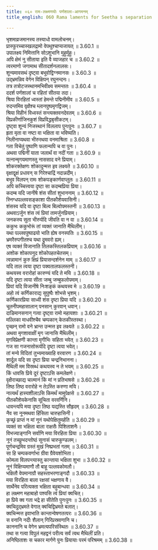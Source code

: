 ```yaml
---
title: ०६० राम-लक्ष्मणयोः पर्णशाला-आगमनम्
title_english: 060 Rama laments for Seetha s separation

---
```

<div class="audioEmbed"  caption="श्रीराम-हरिसीताराममूर्ति-घनपाठिभ्यां वचनम्" src="https://archive.org/download/Ramayana-recitation-Sriram-harisItArAmamUrti-Ghanapaati-v2/Kanda_3/Kanda_3_ARK-060-Rama_Lakshmanayoho_Parnashala_Agamanam.mp3"></div>

भृशमाव्रजमानस्य तस्याधो वामलोचनम्।  
प्रास्फुरच्चास्खलद्रामो वेपथुश्चाप्यजायत् ॥ 3.60.1 ॥   
उपालक्ष्य निमित्तानि सोऽशुभानि मुहुर्मुहुः।  
अपि क्षेमं नु सीताया इति वै व्याजहार च ॥ 3.60.2 ॥   
त्वरमाणो जगामाथ सीतादर्शनलालसः।  
शून्यमावसथं दृष्ट्वा बभूवोद्विग्नमानसः ॥ 3.60.3 ॥   
उद्भ्रमन्निव वेगेन विक्षिपन् रघुनन्दनः।  
तत्र तत्रोटजस्थानमभिवीक्ष्य समन्ततः ॥ 3.60.4 ॥   
ददर्श पर्णशालां च रहितां सीतया तदा।  
श्रिया विरहितां ध्वस्तां हेमन्ते पद्मिनीमीव ॥ 3.60.5 ॥   
रुदन्तमिव वृक्षैश्च म्लानपुष्पमृगद्विजम्।  
श्रिया विहीनं विध्वस्तं सन्त्यक्तवनदेवतम् ॥ 3.60.6 ॥   
विप्रकीर्णाजिनकुशं विप्रविद्धबृसीकटम्।  
दृष्ट्वा शून्यं निजस्थानं विललाप पुनःपुनः ॥ 3.60.7 ॥   
हृता मृता वा नष्टा वा भक्षिता वा भविष्यति।  
निलीनाप्यथवा भीरुरथवा वनमाश्रिता ॥ 3.60.8 ॥   
गता विचेतुं पुष्पाणि फलान्यपि च वा पुनः।  
अथवा पद्मिनीं याता जलार्थं वा नदीं गता ॥ 3.60.9 ॥   
यत्नान्मृगयमाणस्तु नाससाद वने प्रियाम्।  
शोकरक्तेक्षणः शोकादुन्मत्त इव लक्ष्यते ॥ 3.60.10 ॥   
वृक्षाद्वृक्षं प्रधावन् स गिरेश्चाद्रिं नदान्नदीम्।  
बभूव विलपन् रामः शोकपङ्कार्णवाप्लुतः ॥ 3.60.11 ॥   
अपि कच्चित्त्वया दृष्टा सा कदम्बप्रिया प्रिया।  
कदम्ब यदि जानीषे शंस सीतां शुभाननाम् ॥ 3.60.12 ॥   
स्निग्धपल्लवसङ्काशा पीतकौशेयवासिनी।  
शंसस्व यदि वा दृष्टा बिल्व बिल्वोपमस्तनी ॥ 3.60.13 ॥   
अथवाऽर्जुन शंस त्वं प्रियां तामर्जुनप्रियाम्।  
जनकस्य सुता भीरुर्यदि जीवति वा न वा ॥ 3.60.14 ॥   
ककुभः ककुभोरूं तां व्यक्तं जानाति मैथिलीम्।  
यथा पल्लवपुष्पाढयो भाति ह्येष वनस्पतिः ॥ 3.60.15 ॥   
भ्रमरैरुपगीतश्च यथा द्रुमवरो ह्यम्।  
एष व्यक्तं विजानाति तिलकस्तिलकप्रियाम् ॥ 3.60.16 ॥   
अशोक शोकापनुद शोकोपहतचेतसम्।  
त्वन्नामानं कुरु क्षिप्रं प्रियासन्दर्शनेन माम् ॥ 3.60.17 ॥   
यदि ताल त्वया दृष्टा पक्वतालफलस्तनी।  
कथयस्व वरारोहां कारुण्यं यदि ते मयि ॥ 3.60.18 ॥   
यदि दृष्टा त्वया सीता जम्बु जम्बुफलोपमाम्।  
प्रियां यदि विजानीषे निःशङ्कं कथयस्व मे ॥ 3.60.19 ॥   
अहो त्वं कर्णिकाराद्य सुपुष्पैः शोभसे भृशम्।  
कर्णिकारप्रिया साध्वी शंस दृष्टा प्रिया यदि ॥ 3.60.20 ॥   
चूतनीपमहासालान् पनसान् कुरवान् धवान्।  
दाडिमानसनान् गत्वा दृष्ट्वा रामो महायशाः ॥ 3.60.21 ॥   
मल्लिका माधवीश्चैव चम्पकान् केतकीस्तस्था।  
पृच्छन् रामो वने भ्रान्त उन्मत्त इव लक्ष्यते ॥ 3.60.22 ॥   
अथवा मृगशावाक्षीं मृग जानासि मैथिलीम्।  
मृगविप्रेक्षणी कान्ता मृगीभिः सहिता भवेत् ॥ 3.60.23 ॥   
गज सा गजनासोरूर्यदि दृष्टा त्वया भवेत्।  
तां मन्ये विदितां तुभ्यमाख्याहि वरवारण ॥ 3.60.24 ॥   
शार्दूल यदि सा दृष्टा प्रिया चन्द्रनिभानना।  
मैथिली मम विस्रब्धं कथयस्व न ते भयम् ॥ 3.60.25 ॥   
किं धावसि प्रिये दूरं दृष्टाऽसि कमलेक्षणे।  
वृक्षैराच्छाद्य चात्मानं किं मां न प्रतिभाषसे ॥ 3.60.26 ॥   
तिष्ठ तिष्ठ वरारोहे न तेऽस्ति करुणा मयि।  
नात्यर्थं हास्यशीलाऽसि किमर्थं मामुपेक्षसे ॥ 3.60.27 ॥   
पीतकौशेयकेनासि सूचिता वरवर्णिनि।  
धावन्त्यपि मया दृष्टा तिष्ठ यद्यस्ति सौहृदम् ॥ 3.60.28 ॥   
नैव सा नूनमथवा हिंसिता चारुहासिनी।  
कृच्छ्रं प्राप्तं न मां नूनं यथोपेक्षितुमर्हति ॥ 3.60.29 ॥   
व्यक्तं सा भक्षिता बाला राक्षसैः पिशिताशनैः।  
विभज्याङ्गानि सर्वाणि मया विरहिता प्रिया ॥ 3.60.30 ॥   
नूनं तच्छुभदन्तोष्ठं सुनासं चारुकुण्डलम्।  
पूर्णचन्द्रमिव ग्रस्तं मुखं निष्प्रभतां गतम् ॥ 3.60.31 ॥   
सा हि चम्पकवर्णाभा ग्रीवा ग्रैवेयशोभिता।  
कोमला विलपन्त्यास्तु कान्ताया भक्षिता शुभा ॥ 3.60.32 ॥   
नूनं विक्षिप्यमाणौ तौ बाहू पल्लवकोमलौ।  
भक्षितौ वेपमानाग्रौ सहस्ताभरणाङ्गदौ ॥ 3.60.33 ॥   
मया विरहिता बाला रक्षसां भक्षणाय वै।  
सार्थेनेव परित्यक्ता भक्षिता बहुबान्धवा ॥ 3.60.34 ॥   
हा लक्ष्मण महाबाहो पश्यसि त्वं प्रियां क्वचित्।  
हा प्रिये क्व गता भद्रे हा सीतेति पुनःपुनः ॥ 3.60.35 ॥   
क्वचिदुद्भ्रमते वेगात् क्वचिद्विभ्रमते बलात्।  
क्वचिन्मत्त इवाभाति कान्तान्वेषणतत्परः ॥ 3.60.36 ॥   
स वनानि नदीः शैलान् गिरिप्रस्रवणानि च।  
काननानि च वेगेन भ्रमत्यपरिसंस्थितः ॥ 3.60.37 ॥   
तथा स गत्वा विपुलं महद्वनं परीत्य सर्वं त्वथ मैथिलीं प्रति।  
अनिष्ठिताशः स चकार मार्गणे पुनः प्रियायाः परमं परिश्रमम् ॥ 3.60.38 ॥   